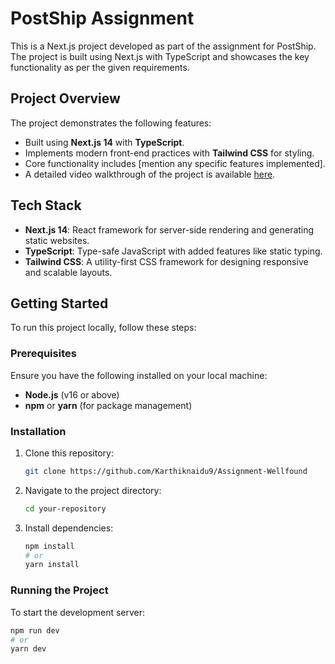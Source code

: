 # PostShip Assignment

This is a Next.js project developed as part of the assignment for PostShip. The project is built using Next.js with TypeScript and showcases the key functionality as per the given requirements.

## Project Overview

The project demonstrates the following features:

- Built using **Next.js 14** with **TypeScript**.
- Implements modern front-end practices with **Tailwind CSS** for styling.
- Core functionality includes [mention any specific features implemented].
- A detailed video walkthrough of the project is available [here](https://drive.google.com/file/d/1w3NoTqF2nX6ObByPm7ljjLep0rxNt1mQ/view?usp=sharing).

## Tech Stack

- **Next.js 14**: React framework for server-side rendering and generating static websites.
- **TypeScript**: Type-safe JavaScript with added features like static typing.
- **Tailwind CSS**: A utility-first CSS framework for designing responsive and scalable layouts.

## Getting Started

To run this project locally, follow these steps:

### Prerequisites

Ensure you have the following installed on your local machine:

- **Node.js** (v16 or above)
- **npm** or **yarn** (for package management)

### Installation

1. Clone this repository:

   ```bash
   git clone https://github.com/Karthiknaidu9/Assignment-Wellfound
   ```

2. Navigate to the project directory:

   ```bash
   cd your-repository
   ```

3. Install dependencies:

   ```bash
   npm install
   # or
   yarn install
   ```

### Running the Project

To start the development server:

```bash
npm run dev
# or
yarn dev
```
